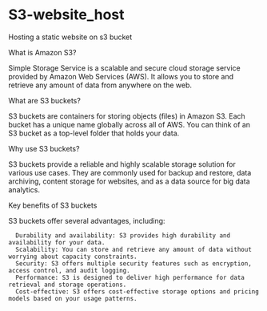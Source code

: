 # S3-website_host
Hosting a static website on s3 bucket

What is Amazon S3?

Simple Storage Service is a scalable and secure cloud storage service provided by Amazon Web Services (AWS). It allows you to store and retrieve any amount of data from anywhere on the web.

What are S3 buckets?

S3 buckets are containers for storing objects (files) in Amazon S3. Each bucket has a unique name globally across all of AWS. You can think of an S3 bucket as a top-level folder that holds your data.

Why use S3 buckets?

S3 buckets provide a reliable and highly scalable storage solution for various use cases. They are commonly used for backup and restore, data archiving, content storage for websites, and as a data source for big data analytics.

Key benefits of S3 buckets

S3 buckets offer several advantages, including:

      Durability and availability: S3 provides high durability and availability for your data.
      Scalability: You can store and retrieve any amount of data without worrying about capacity constraints.
      Security: S3 offers multiple security features such as encryption, access control, and audit logging.
      Performance: S3 is designed to deliver high performance for data retrieval and storage operations.
      Cost-effective: S3 offers cost-effective storage options and pricing models based on your usage patterns.
